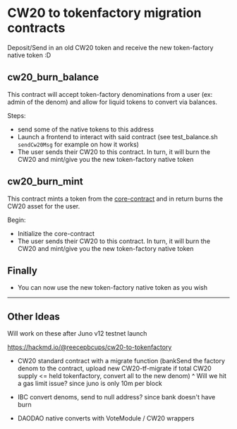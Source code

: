 # CW20 to tokenfactory migration contracts

Deposit/Send in an old CW20 token and receive the new token-factory native token :D

## cw20_burn_balance

This contract will accept token-factory denominations from a user (ex: admin of the denom) and allow for liquid tokens to convert via balances.


Steps:
- send some of the native tokens to this address
- Launch a frontend to interact with said contract (see test_balance.sh `sendCw20Msg` for example on how it works)
- The user sends their CW20 to this contract. In turn, it will burn the CW20 and mint/give you the new token-factory native token

## cw20_burn_mint

This contract mints a token from the [core-contract](https://github.com/Reecepbcups/tokenfactory-core-contract) and in return burns the CW20 asset for the user. 

Begin:

- Initialize the core-contract
- The user sends their CW20 to this contract. In turn, it will burn the CW20 and mint/give you the new token-factory native token

## Finally

- You can now use the new token-factory native token as you wish

---

## Other Ideas

Will work on these after Juno v12 testnet launch

<https://hackmd.io/@reecepbcups/cw20-to-tokenfactory>

- CW20 standard contract with a migrate function (bankSend the factory denom to the contract, upload new CW20-tf-migrate if total CW20 supply <= held tokenfactory, convert all to the new denom)
^ Will we hit a gas limit issue? since juno is only 10m per block

- IBC convert denoms, send to null address? since bank doesn't have burn

- DAODAO native converts with VoteModule / CW20 wrappers